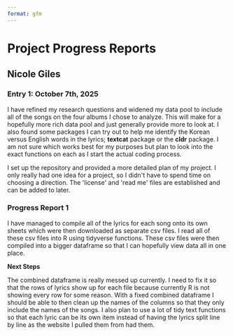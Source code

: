 ```yaml
---
format: gfm
---
```


# Project Progress Reports 

## Nicole Giles  

### Entry 1: October 7th, 2025

I have refined my research questions and widened my data pool to include all of the songs on the four albums I chose to analyze. This will make for a hopefully more rich data pool and just generally provide more to look at. I also found some packages I can try out to help me identify the Korean versus English words in the lyrics;  __textcat__ package or the __cldr__ package. I am not sure which works best for my purposes but plan to look into the exact functions on each as I start the actual coding process.

I set up the repository and provided a more detailed plan of my project. I only really had one idea for a project, so I didn't have to spend time on choosing a direction. The 'license' and 'read me' files are established and can be added to later. 

### Progress Report 1

I have managed to compile all of the lyrics for each song onto its own sheets which were then downloaded as separate csv files. I read all of these csv files into R using tidyverse functions. These csv files were then compiled into a bigger dataframe so that I can hopefully view data all in one place. 

**Next Steps**

The combined dataframe is really messed up currently. I need to fix it so that the rows of lyrics show up for each file because currently R is not showing every row for some reason. With a fixed combined dataframe I should be able to then clean up the names of the columns so that they only include the names of the songs. I also plan to use a lot of tidy text functions so that each lyric can be its own item instead of having the lyrics split line by line as the website I pulled them from had them.



